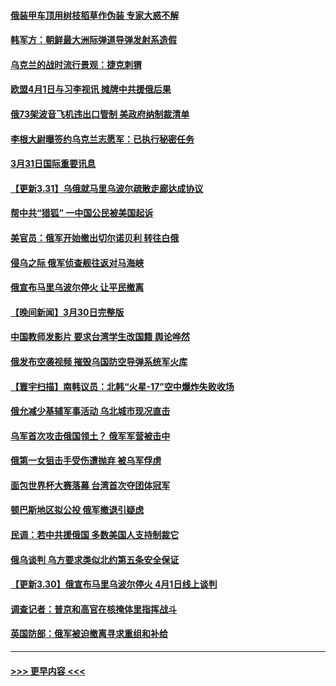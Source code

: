 #### [俄装甲车顶用树枝稻草作伪装 专家大惑不解](../pages/prog202/a103388329.md?t=04010101) 
#### [韩军方：朝鲜最大洲际弹道导弹发射系造假](../pages/prog202/a103388319.md?t=04010101) 
#### [乌克兰的战时流行景观：捷克刺猬](../pages/prog202/a103388302.md?t=04010101) 
#### [欧盟4月1日与习李视讯 摊牌中共援俄后果](../pages/prog202/a103388227.md?t=04010101) 
#### [俄73架波音飞机违出口管制 美政府纳制裁清单](../pages/prog202/a103388253.md?t=04010101) 
#### [李根大尉曝签约乌克兰志愿军：已执行秘密任务](../pages/prog202/a103388247.md?t=04010101) 
#### [3月31日国际重要讯息](../pages/prog202/a103388213.md?t=04010101) 
#### [【更新3.31】乌俄就马里乌波尔疏散走廊达成协议](../pages/prog202/a103388200.md?t=04010101) 
#### [帮中共“猎狐” 一中国公民被美国起诉](../pages/prog202/a103388185.md?t=04010101) 
#### [美官员：俄军开始撤出切尔诺贝利 转往白俄](../pages/prog202/a103388175.md?t=04010101) 
#### [侵乌之际 俄军侦查舰往返对马海峡](../pages/prog202/a103388133.md?t=04010101) 
#### [俄宣布马里乌波尔停火 让平民撤离](../pages/prog202/a103388095.md?t=04010101) 
#### [【晚间新闻】3月30日完整版](../pages/prog202/a103387997.md?t=04010101) 
#### [中国教师发影片 要求台湾学生改国籍 舆论哗然](../pages/prog202/a103388017.md?t=04010101) 
#### [俄发布空袭视频 摧毁乌国防空导弹系统军火库](../pages/prog202/a103388012.md?t=04010101) 
#### [【寰宇扫描】南韩议员：北韩“火星-17”空中爆炸失败收场](../pages/prog202/a103388020.md?t=04010101) 
#### [俄允减少基辅军事活动 乌北城市现况直击](../pages/prog202/a103388024.md?t=04010101) 
#### [乌军首次攻击俄国领土？ 俄军军营被击中](../pages/prog202/a103387907.md?t=04010101) 
#### [俄第一女狙击手受伤遭抛弃 被乌军俘虏](../pages/prog202/a103387910.md?t=04010101) 
#### [面包世界杯大赛落幕 台湾首次夺团体冠军](../pages/prog202/a103387826.md?t=04010101) 
#### [顿巴斯地区拟公投 俄军撤退引疑虑](../pages/prog202/a103387721.md?t=04010101) 
#### [民调：若中共援俄国 多数美国人支持制裁它](../pages/prog202/a103387660.md?t=04010101) 
#### [俄乌谈判 乌方要求类似北约第五条安全保证](../pages/prog202/a103387625.md?t=04010101) 
#### [【更新3.30】俄宣布马里乌波尔停火 4月1日线上谈判](../pages/prog202/a103387266.md?t=04010101) 
#### [调查记者：普京和高官在核掩体里指挥战斗](../pages/prog202/a103387410.md?t=04010101) 
#### [英国防部：俄军被迫撤离寻求重组和补给](../pages/prog202/a103387365.md?t=04010101) 

----
#### [ >>> 更早内容 <<< ](../indexes/prog202-earlier.md)
